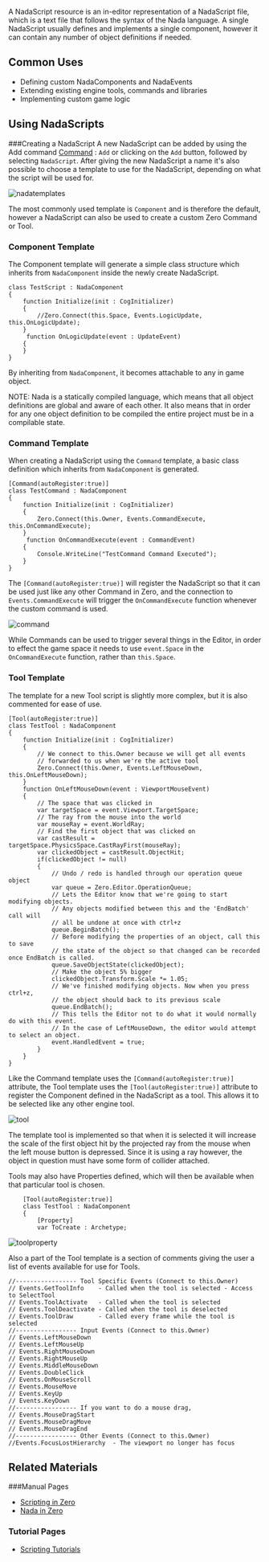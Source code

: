 A NadaScript resource is an in-editor representation of a NadaScript file, which is a text file that follows the syntax of the Nada language. A single NadaScript usually defines and implements a single component, however it can contain any number of object definitions if needed. 


## Common Uses


 - Defining custom NadaComponents and NadaEvents
 - Extending existing engine tools, commands and libraries
 - Implementing custom game logic


## Using NadaScripts

###Creating a NadaScript
A new NadaScript can be added by using the Add command [Command](https://github.com/zeroengineteam/ZeroDocs/blob/master/zero_editor_documentation/zeromanual/editor/editorcommands/commands.markdown) : `Add` or clicking on the `Add` button, followed by selecting `NadaScript`. After giving the new NadaScript a name it's also possible to choose a template to use for the NadaScript, depending on what the script will be used for. 



![nadatemplates](https://media.githubusercontent.com/media/zeroengineteam/ZeroFiles/master/doc_files/841.png)


The most commonly used template is `Component` and is therefore the default, however a NadaScript can also be used to create a custom Zero Command or Tool. 


### Component Template

The Component template will generate a simple class structure which inherits from `NadaComponent` inside the newly create NadaScript. 

```
class TestScript : NadaComponent
{
    function Initialize(init : CogInitializer)
    {
        //Zero.Connect(this.Space, Events.LogicUpdate, this.OnLogicUpdate);
    }
     function OnLogicUpdate(event : UpdateEvent)
    {
    }
}
```


By inheriting from `NadaComponent`, it becomes attachable to any in game object. 

NOTE: Nada is a statically compiled language, which means that all object definitions are global and aware of each other. It also means that in order for any one object definition to be compiled the entire project must be in a compilable state. 


### Command Template

When creating a NadaScript using the `Command` template, a basic class definition which inherits from `NadaComponent` is generated.

```
[Command(autoRegister:true)]
class TestCommand : NadaComponent
{
    function Initialize(init : CogInitializer)
    {
        Zero.Connect(this.Owner, Events.CommandExecute, this.OnCommandExecute);
    }
     function OnCommandExecute(event : CommandEvent)
    {
        Console.WriteLine("TestCommand Command Executed");
    }
}
```


The `[Command(autoRegister:true)]` will register the NadaScript so that it can be used just like any other Command in Zero, and the connection to `Events.CommandExecute` will trigger the `OnCommandExecute` function whenever the custom command is used.



![command](https://media.githubusercontent.com/media/zeroengineteam/ZeroFiles/master/doc_files/842.png)


While Commands can be used to trigger several things in the Editor, in order to effect the game space it needs to use `event.Space` in the `OnCommandExecute` function, rather than `this.Space`. 


### Tool Template

The template for a new Tool script is slightly more complex, but it is also commented for ease of use.

```
[Tool(autoRegister:true)]
class TestTool : NadaComponent
{
    function Initialize(init : CogInitializer)
    {
        // We connect to this.Owner because we will get all events 
        // forwarded to us when we're the active tool
        Zero.Connect(this.Owner, Events.LeftMouseDown, this.OnLeftMouseDown);
    }
    function OnLeftMouseDown(event : ViewportMouseEvent)
    {
        // The space that was clicked in
        var targetSpace = event.Viewport.TargetSpace;
        // The ray from the mouse into the world
        var mouseRay = event.WorldRay;
        // Find the first object that was clicked on
        var castResult = targetSpace.PhysicsSpace.CastRayFirst(mouseRay);
        var clickedObject = castResult.ObjectHit;
        if(clickedObject != null)
        {
            // Undo / redo is handled through our operation queue object
            var queue = Zero.Editor.OperationQueue;
            // Lets the Editor know that we're going to start modifying objects.
            // Any objects modified between this and the 'EndBatch' call will
            // all be undone at once with ctrl+z
            queue.BeginBatch();
            // Before modifying the properties of an object, call this to save
            // the state of the object so that changed can be recorded once EndBatch is called.
            queue.SaveObjectState(clickedObject);
            // Make the object 5% bigger
            clickedObject.Transform.Scale *= 1.05;
            // We've finished modifying objects. Now when you press ctrl+z, 
            // the object should back to its previous scale
            queue.EndBatch();
            // This tells the Editor not to do what it would normally do with this event.
            // In the case of LeftMouseDown, the editor would attempt to select an object.
            event.HandledEvent = true;
        }
    }
}
```


Like the Command template uses the `[Command(autoRegister:true)]` attribute, the Tool template uses the `[Tool(autoRegister:true)]` attribute to register the Component defined in the NadaScript as a tool. This allows it to be selected like any other engine tool. 



![tool](https://media.githubusercontent.com/media/zeroengineteam/ZeroFiles/master/doc_files/843.png)


The template tool is implemented so that when it is selected it will increase the scale of the first object hit by the projected ray from the mouse when the left mouse button is depressed. Since it is using a ray however, the object in question must have some form of collider attached. 

Tools may also have Properties defined, which will then be available when that particular tool is chosen. 

```
    [Tool(autoRegister:true)]
    class TestTool : NadaComponent
    {
        [Property]
        var ToCreate : Archetype;

```




![toolproperty](https://media.githubusercontent.com/media/zeroengineteam/ZeroFiles/master/doc_files/844.png)


Also a part of the Tool template is a section of comments giving the user a list of events available for use for Tools. 

```
//----------------- Tool Specific Events (Connect to this.Owner)
// Events.GetToolInfo    - Called when the tool is selected - Access to SelectTool 
// Events.ToolActivate   - Called when the tool is selected
// Events.ToolDeactivate - Called when the tool is deselected
// Events.ToolDraw       - Called every frame while the tool is selected
//----------------- Input Events (Connect to this.Owner)
// Events.LeftMouseDown
// Events.LeftMouseUp
// Events.RightMouseDown
// Events.RightMouseUp
// Events.MiddleMouseDown
// Events.DoubleClick
// Events.OnMouseScroll
// Events.MouseMove
// Events.KeyUp
// Events.KeyDown
//----------------- If you want to do a mouse drag, 
// Events.MouseDragStart
// Events.MouseDragMove
// Events.MouseDragEnd
//----------------- Other Events (Connect to this.Owner)
//Events.FocusLostHierarchy  - The viewport no longer has focus
```



## Related Materials

###Manual Pages
- [Scripting in Zero](https://github.com/zeroengineteam/ZeroDocs/blob/master/zero_editor_documentation/zeromanual/scripting.markdown)
- [Nada in Zero](https://github.com/zeroengineteam/ZeroDocs/blob/master/zero_editor_documentation/zeromanual/nada_in_zero.markdown)


### Tutorial Pages

- [Scripting Tutorials](https://github.com/zeroengineteam/ZeroDocs/blob/master/zero_editor_documentation/tutorials/scripting.markdown)
 

 